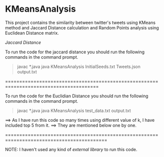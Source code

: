 # KMeansAnalysis
This project contains the similarity between twitter's tweets using KMeans method and Jaccard Distance calculation and Random Points analysis using Euclidean Distance matrix.

*Jaccard Distance*

To run the code for the jaccard distance you should run the following commands in the command prompt.

> javac *.java
> java KMeansAnalysis <value of k> InitialSeeds.txt <or any other path> Tweets.json <Appropriate path for json>output.txt <any path for output file or format>

=======================================================================================

To run the code for the Euclidian Distance you should run the following commands in the command prompt.

> javac *.java
> java KMeansAnalysis <value of k> test_data.txt<or any other path> output.txt <any path for output file or format>

==> As I have run this code so many times using different value of k, I have included top 5 from it.
==> They are mentioned below one by one.

==========================================================================================

NOTE: 
I haven't used any kind of *external library* to run this code.

